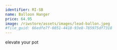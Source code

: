 ```yaml
---
identifier: RI-SB
name: Balloon Hanger
price: 64.95
image: /riwstore/assets/images/lead-ballon.jpeg
#file_guid: 66edfe7f-0851-4418-93e8-785975df7318
---
```

elevate your pot
